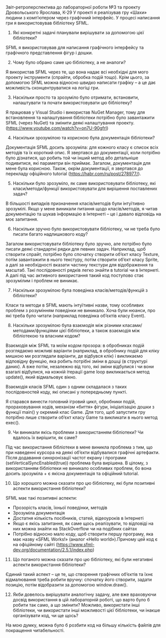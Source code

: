 Звіт-ретроперспектива до лабораторної роботи №3 та проекту
Дровольського Ярослава, К-29
У проекті я реалізував гру «Шахи» людини з комп’ютером через графічний інтерфейс. У процесі написання гри я використовував бібліотеку SFML.
1. Які конкретні задачі планували вирішувати за допомогою цієї бібліотеки?

SFML я використовував для написання графічного інтерфейсу та графічного представлення фігур і дошки.

2. Чому було обрано саме цю бібліотеку, а не аналоги?

Я використав SFML через те, що вона надає всі необхідні для мого проекту інструменти (спрайти, обробка подій тощо). Крім цього, за допомогою SFML можна відносно швидко написати графіку – а це дає можливість сконцентруватися на логіці гри.

3. Наскільки просто та зрозуміло було отримати, встановити, налаштувати та почати використовувати цю бібліотеку?

Я працював у Visual Studio і використав NuGet Manager, тому для встановлення та налаштування бібліотеки потрібно було завантажити SFML (через NuGet) та змінити деякі налаштування проекту.
(https://www.youtube.com/watch?v=on7U-90gfrI)

4. Наскільки зрозумілою та корисною була документація бібліотеки?

Документація SFML досить зрозуміла: для кожного класу є список всіх методів та їх короткий опис. Я звертався до документації, коли потрібно було дізнатися, що робить той чи інший метод або детальніше подивитися, які параметри він приймає. Загалом, документація для мене була корисною.
Також, окрім документації, я звертався до перекладу офіційного tutorial (https://habr.com/ru/post/278977/).

5. Наскільки було зрозуміло, як саме використовувати бібліотеку, які класи/методи/функції використовувати для вирішення поставлених задач?

В більшості випадків призначення класів/методів були інтуїтивно зрозумілі. Якщо у мене виникали питання щодо класів/методів, я читав документацію та шукав інформацію в Інтернеті – це і давало відповідь на моє запитання.

6. Наскільки зручно було використовувати бібліотеку, чи не треба було писати багато надлишкового коду?

Загалом використовувати бібліотеку було зручно, але потрібно було писати деякі стандартні рядки для певних задач. Наприклад, щоб створити спрайт, потрібно було спочатку створити об’єкт класу Texture, потім завантажити в нього текстуру, потім створити об’єкт класу Sprite, а далі за необхідності вказати частину текстури для відображення та масштаб. Такі послідовності рядків легко знайти в tutorial чи в Інтернеті. А далі під час активного використання такий код поступово стає зрозумілим і проблем не виникає.

7. Наскільки зрозумілою була поведінка класів/методів/функцій з бібліотеки?

Класи та методи в SFML мають інтуїтивні назви, тому особливих проблем з розумінням поведінки не виникало. Хоча були нюанси, про які треба було читати (наприклад поведінка об’єктів класу Event).

8. Наскільки зрозумілою була взаємодія між різними класами/методами/функціями цієї бібліотеки, а також взаємодія між бібліотекою та власним кодом?

Взаємодія між SFML та моїм кодом прозора: в обробниках подій розглядаємо можливі варіанти (наприклад, в обробнику подій для кліку мишкою ми розглядали варіанти, де відбувся клік) і викликаємо відповідну функцію, яка робить потрібні зміни в дошці (в структурі даних). А вже потім, незалежно від того, які зміни відбулися і чи вони взагалі відбулися, на кожній ітерації game loop викликається метод update(), який відмальовує вікно.

Взаємодія класів SFML один з одним складалася з таких послідовностей коду, які описані у попередньому пункті.

Я старався винести головний ігровий цикл, обробники подій, 
прораховування ходів, механізм «биття» фігури, ініціалізацію дошки з функції main() у окремий клас Game. Для того, щоб запустити гру потрібно лише створити об’єкт класу Game та викликати в нього метод exec().

9. Чи виникали якісь проблеми з використанням бібліотеки? Чи вдалось їх вирішити, як саме?

Під час використання бібліотеки в мене виникла проблема з тим, що при наведенні курсора на деякі об’єкти відбувалися графічні артефакти. Після додавання синхронізації частот екрану і програми (setVerticalSyncEnabled(true)) проблема була вирішена.
В цілому, з використанням бібліотеки не виникало особливих проблем, бо вона досить зрозуміла + є якісна документація та офіційний tutorial.

10. Що хорошого можна сказати про цю бібліотеку, які були позитивні аспекти використання бібліотеки?

SFML має такі позитивні аспекти:
-	Прозорість класів, їхньої поведінки, методів
-	Зрозуміла документація
-	Достатня кількість посібників, статей, відеоуроків в Інтернеті
-	Якщо є якісь запитання, як саме щось реалізувати, то відповіді на них можна знайти на StackOverflow чи на подібних сайтах
-	Потрібно відносно мало коду, щоб створити першу програму, яка має назву «SFML Works!» (аналог «Hello world»).Причому цей код є на офіційному сайті 
(https://www.sfml-dev.org/documentation/2.5.1/index.php) 


11. Що поганого можна сказати про цю бібліотеку, які були негативні аспекти використання бібліотеки?

Єдиний такий аспект – це те, що створення графічних об’єктів та їхнє відмалювання треба робити вручну: спочатку його створити, задати позицію, потім відобразити за допомогою window.draw().

12. Якби довелось вирішувати аналогічну задачу, але вже враховуючи досвід використання в цій лабораторній роботі, що варто було б робити так само, а що змінити? Можливо, використати інші бібліотеки, чи використати інші можливості цієї бібліотеки, чи інакше організувати код, чи ще щось?

На мою думку, можна було б розбити код на більшу кількість файлів для покращення читабельності.
